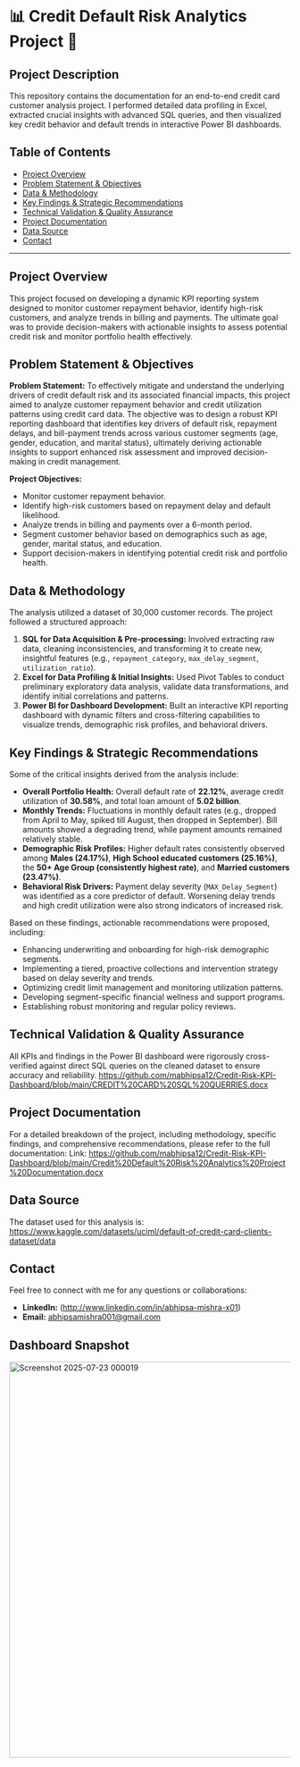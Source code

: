 # 📊 Credit Default Risk Analytics Project 🚀
## Project Description
This repository contains the documentation for an end-to-end credit card customer analysis project. I performed detailed data profiling in Excel, extracted crucial insights with advanced SQL queries, and then visualized key credit behavior and default trends in interactive Power BI dashboards.

## Table of Contents
- [Project Overview](#project-overview)
- [Problem Statement & Objectives](#problem-statement--objectives)
- [Data & Methodology](#data--methodology)
- [Key Findings & Strategic Recommendations](#key-findings--strategic-recommendations)
- [Technical Validation & Quality Assurance](#technical-validation--quality-assurance)
- [Project Documentation](#project-documentation)
- [Data Source](#data-source)
- [Contact](#contact)

---
## Project Overview
This project focused on developing a dynamic KPI reporting system designed to monitor customer repayment behavior, identify high-risk customers, and analyze trends in billing and payments. The ultimate goal was to provide decision-makers with actionable insights to assess potential credit risk and monitor portfolio health effectively.

## Problem Statement & Objectives
**Problem Statement:** 
To effectively mitigate and understand the underlying drivers of credit default risk and its associated financial impacts, this project aimed to analyze customer repayment behavior and credit utilization patterns using credit card data. The objective was to design a robust KPI reporting dashboard that identifies key drivers of default risk, repayment delays, and bill-payment trends across various customer segments (age, gender, education, and marital status), ultimately deriving actionable insights to support enhanced risk assessment and improved decision-making in credit management.

**Project Objectives:**
- Monitor customer repayment behavior.
- Identify high-risk customers based on repayment delay and default likelihood.
- Analyze trends in billing and payments over a 6-month period.
- Segment customer behavior based on demographics such as age, gender, marital status, and education.
- Support decision-makers in identifying potential credit risk and portfolio health.

## Data & Methodology
The analysis utilized a dataset of 30,000 customer records. The project followed a structured approach:
1.  **SQL for Data Acquisition & Pre-processing:** Involved extracting raw data, cleaning inconsistencies, and transforming it to create new, insightful features (e.g., `repayment_category`, `max_delay_segment`, `utilization_ratio`).
2.  **Excel for Data Profiling & Initial Insights:** Used Pivot Tables to conduct preliminary exploratory data analysis, validate data transformations, and identify initial correlations and patterns.
3.  **Power BI for Dashboard Development:** Built an interactive KPI reporting dashboard with dynamic filters and cross-filtering capabilities to visualize trends, demographic risk profiles, and behavioral drivers.

## Key Findings & Strategic Recommendations
Some of the critical insights derived from the analysis include:
-   **Overall Portfolio Health:** Overall default rate of **22.12%**, average credit utilization of **30.58%**, and total loan amount of **5.02 billion**.
-   **Monthly Trends:** Fluctuations in monthly default rates (e.g., dropped from April to May, spiked till August, then dropped in September). Bill amounts showed a degrading trend, while payment amounts remained relatively stable.
-   **Demographic Risk Profiles:** Higher default rates consistently observed among **Males (24.17%)**, **High School educated customers (25.16%)**, the **50+ Age Group (consistently highest rate)**, and **Married customers (23.47%)**.
-   **Behavioral Risk Drivers:** Payment delay severity (`MAX_Delay_Segment`) was identified as a core predictor of default. Worsening delay trends and high credit utilization were also strong indicators of increased risk.

Based on these findings, actionable recommendations were proposed, including:
-   Enhancing underwriting and onboarding for high-risk demographic segments.
-   Implementing a tiered, proactive collections and intervention strategy based on delay severity and trends.
-   Optimizing credit limit management and monitoring utilization patterns.
-   Developing segment-specific financial wellness and support programs.
-   Establishing robust monitoring and regular policy reviews.

## Technical Validation & Quality Assurance
All KPIs and findings in the Power BI dashboard were rigorously cross-verified against direct SQL queries on the cleaned dataset to ensure accuracy and reliability.
https://github.com/mabhipsa12/Credit-Risk-KPI-Dashboard/blob/main/CREDIT%20CARD%20SQL%20QUERRIES.docx

## Project Documentation
For a detailed breakdown of the project, including methodology, specific findings, and comprehensive recommendations, please refer to the full documentation:
Link:
https://github.com/mabhipsa12/Credit-Risk-KPI-Dashboard/blob/main/Credit%20Default%20Risk%20Analytics%20Project%20Documentation.docx

## Data Source
The dataset used for this analysis is:
https://www.kaggle.com/datasets/uciml/default-of-credit-card-clients-dataset/data

## Contact
Feel free to connect with me for any questions or collaborations:
- **LinkedIn:** (http://www.linkedin.com/in/abhipsa-mishra-x01)
- **Email:** abhipsamishra001@gmail.com

## Dashboard Snapshot
<img width="1267" height="709" alt="Screenshot 2025-07-23 000019" src="https://github.com/user-attachments/assets/d0edaa38-443a-40a8-a021-344380904824" />

